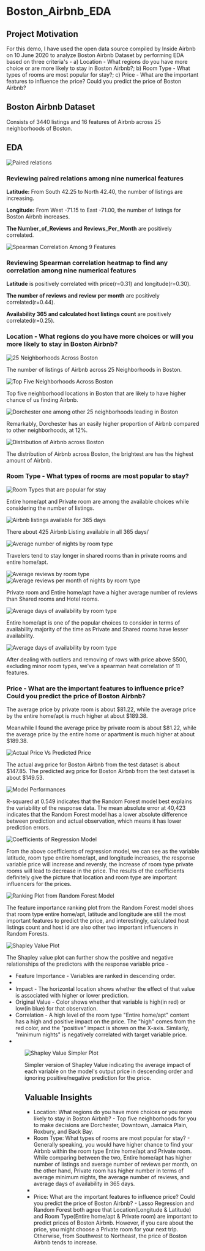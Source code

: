 # Boston_Airbnb_EDA

## Project Motivation
For this demo, I have used the open data source compiled by Inside Airbnb on 10 June 2020 to analyze Boston Airbnb Dataset by performing EDA based on three criteria's - a) Location - What regions do you have more choice or are more likely to stay in Boston Airbnb?; b) Room Type - What types of rooms are most popular for stay?; c) Price - What are the important features to influence the price? Could you predict the price of Boston Airbnb?

## Boston Airbnb Dataset
Consists of 3440 listings and 16 features of Airbnb across 25 neighborhoods of Boston.

## EDA
![Paired relations](EDA/PairPlots.png)
### Reviewing paired relations among nine numerical features
**Latitude:** From South 42.25 to North 42.40, the number of listings are increasing.

**Longitude:** From West -71.15 to East -71.00, the number of listings for Boston Airbnb increases.

**The Number_of_Reviews and Reviews_Per_Month** are positively correlated.

![Spearman Correlation Among 9 Features](EDA/Spearman_Correlation_9_Features.png)
### Reviewing Spearman correlation heatmap to find any correlation among nine numerical features
**Latitude** is positively correlated with price(r=0.31) and longitude(r=0.30).

**The number of reviews and review per month** are positively correlated(r=0.44).

**Availability 365 and calculated host listings count** are positively correlated(r=0.25).

### Location - What regions do you have more choices or will you more likely to stay in Boston Airbnb?
![25 Neighborhoods Across Boston](EDA/25_Neighborhoods_Boston.png)
<p>The number of listings of Airbnb across 25 Neighborhoods in Boston.</p>

![Top Five Neighborhoods Across Boston](EDA/Top_Five_Neighborhoods_Boston.png)
<p>Top five neighborhood locations in Boston that are likely to have higher chance of us finding Airbnb.</p>

![Dorchester one among other 25 neighborhoods leading in Boston](EDA/Dorchester_Leading.png)
<p>Remarkably, Dorchester has an easily higher proportion of Airbnb compared to other neighborhoods, at 12%.</p>

![Distribution of Airbnb across Boston](EDA/Density_Plot.png)
<p>The distribution of Airbnb across Boston, the brightest are has the highest amount of Airbnb.</p>

### Room Type - What types of rooms are most popular to stay?
![Room Types that are popular for stay](EDA/Room_Type.png)
<p>Entire home/apt and Private room are among the available choices while considering the number of listings.</p>

![Airbnb listings available for 365 days](EDA/Availability_365.png)
<p>There about 425 Airbnb Listing available in all 365 days/</p>

![Average number of nights by room type](EDA/Average_Nights.png)
<p>Travelers tend to stay longer in shared rooms than in private rooms and entire home/apt.</p>

![Average reviews by room type](EDA/Average_Reviews.png)
![Average reviews per month of nights by room type](EDA/Average_Reviews_Per_Month.png)
<p>Private room and Entire home/apt have a higher average number of reviews than Shared rooms and Hotel rooms.</p>

![Average days of availability by room type](EDA/Average_Days.png)
<p>Entire home/apt is one of the popular choices to consider in terms of availability majority of the time as Private and Shared rooms have lesser availability.</p>

![Average days of availability by room type](EDA/Spearman_Correlation_11.png)
<p>After dealing with outliers and removing of rows with price above $500, excluding minor room types, we've a spearman heat correlation of 11 features.</p>

### Price - What are the important features to influence price? Could you predict the price of Boston Airbnb?
<p> The average price by private room is about $81.22, while the average price by the entire home/apt is much higher at about $189.38.</p>

<p>Meanwhile I found the average price by private room is about $81.22, while the average price by the entire home or apartment is much higher at about $189.38.</p>

![Actual Price Vs Predicted Price](EDA/Actual_Price_VS_Predicted_Price.png)
<p>The actual avg price for Boston Airbnb from the test dataset is about $147.85. The predicted avg price for Boston Airbnb from the test dataset is about $149.53.</p>

![Model Performances](EDA/Model_Performances.png)
<p>R-squared at 0.549 indicates that the Random Forest model best explains the variability of the response data. The mean absolute error at 40,423 indicates that the Random Forest model has a lower absolute difference between prediction and actual observation, which means it has lower prediction errors.</p>

![Coefficients of Regression Model](EDA/Coefficients.png)
<p>From the above coefficients of regression model, we can see as the variable latitude, room type entire home/apt, and longitude increases, the response variable price will increase and reversly, the increase of room type private rooms will lead to decrease in the price. The results of the coefficients definitely give the picture that location and room type are important influencers for the prices.</p>

![Ranking Plot from Random Forest Model](EDA/Ranking_Plot.png)
<p>The feature importance ranking plot from the Random Forest model shoes that room type entire home/apt, latitude and longitude are still the most important features to predict the price, and interestingly, calculated host listings count and host id are also other two important influencers in Random Forests.</p>

![Shapley Value Plot](EDA/SHAP_Value_1.png)
<p>The Shapley value plot can further show the positive and negative relationships of the predictors with the response variable price - </p>
    <ul>
        <li>Feature Importance - Variables are ranked in descending order.<li>
        <li>Impact - The horizontal location shows whether the effect of that value is associated with higher or lower prediction.</li>
        <li>Original Value - Color shows whether that variable is high(in red) or low(in blue) for that observation.</li>
        <li>Correlation - A high level of the room type "Entire home/apt" content has a high and positive impact on the price. The "high" comes from the red color, and the "positive" impact is shown on the X-axis. Similarly, "minimum nights" is negatively correlated with target variable price.<li>
        <ul>

![Shapley Value Simpler Plot](EDA/SHAP_Value_2.png)
<p>Simpler version of Shapley Value indicating the average impact of each variable on the model's output price in descending order and ignoring positive/negative prediction for the price.</p>


## Valuable Insights
<ul>
    <li>Location: What regions do you have more choices or you more likely to stay in Boston Airbnb? - Top five neighborhoods for you to make decisions are Dorchester, Downtown, Jamaica Plain, Roxbury, and Back Bay.</li>
    <li>Room Type: What types of rooms are most popular for stay? - Generally speaking, you would have higher chance to find your Airbnb within the room type Entire home/apt and Private room. While comparing between the two, Entire home/apt has higher number of listings and average number of reviews per month, on the other hand, Private room has higher number in terms of average minimum nights, the average number of reviews, and average days of availability in 365 days.<li>
    <li>Price: What are the important features to influence price? Could you predict the price of Boston Airbnb? - Lasso Regression and Random Forest both agree that Location(Longitude & Latitude) and Room Type(Entire home/apt & Private room) are important to predict prices of Boston Airbnb. However, if you care about the price, you might choose a Private room for your next trip. Otherwise, from Southwest to Northeast, the price of Boston Airbnb tends to increase.</li>
    <ul>
